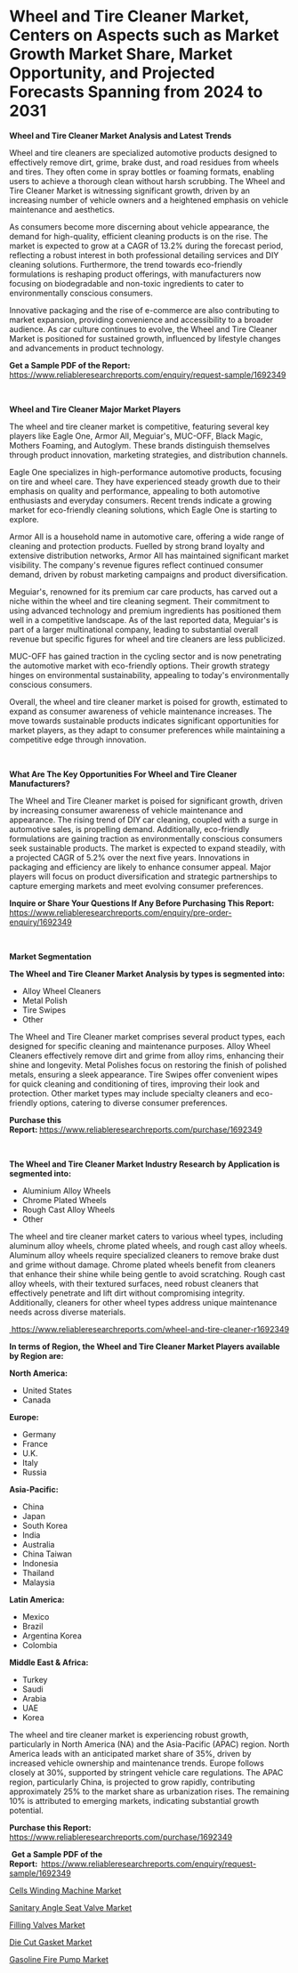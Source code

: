 <p><h1>Wheel and Tire Cleaner Market, Centers on Aspects such as Market Growth Market Share, Market Opportunity, and Projected Forecasts Spanning from 2024 to 2031</h1></p><p><strong>Wheel and Tire Cleaner Market Analysis and Latest Trends</strong></p>
<p><p>Wheel and tire cleaners are specialized automotive products designed to effectively remove dirt, grime, brake dust, and road residues from wheels and tires. They often come in spray bottles or foaming formats, enabling users to achieve a thorough clean without harsh scrubbing. The Wheel and Tire Cleaner Market is witnessing significant growth, driven by an increasing number of vehicle owners and a heightened emphasis on vehicle maintenance and aesthetics.</p><p>As consumers become more discerning about vehicle appearance, the demand for high-quality, efficient cleaning products is on the rise. The market is expected to grow at a CAGR of 13.2% during the forecast period, reflecting a robust interest in both professional detailing services and DIY cleaning solutions. Furthermore, the trend towards eco-friendly formulations is reshaping product offerings, with manufacturers now focusing on biodegradable and non-toxic ingredients to cater to environmentally conscious consumers.</p><p>Innovative packaging and the rise of e-commerce are also contributing to market expansion, providing convenience and accessibility to a broader audience. As car culture continues to evolve, the Wheel and Tire Cleaner Market is positioned for sustained growth, influenced by lifestyle changes and advancements in product technology.</p></p>
<p><strong>Get a Sample PDF of the Report:&nbsp;</strong> <a href="https://www.reliableresearchreports.com/enquiry/request-sample/1692349?utm_campaign=1605&utm_medium=2&utm_source=Github&utm_content=ia&utm_term=19102024&utm_id=wheel-and-tire-cleaner">https://www.reliableresearchreports.com/enquiry/request-sample/1692349</a></p>
<p>&nbsp;</p>
<p><strong>Wheel and Tire Cleaner Major Market Players</strong></p>
<p><p>The wheel and tire cleaner market is competitive, featuring several key players like Eagle One, Armor All, Meguiar's, MUC-OFF, Black Magic, Mothers Foaming, and Autoglym. These brands distinguish themselves through product innovation, marketing strategies, and distribution channels.</p><p>Eagle One specializes in high-performance automotive products, focusing on tire and wheel care. They have experienced steady growth due to their emphasis on quality and performance, appealing to both automotive enthusiasts and everyday consumers. Recent trends indicate a growing market for eco-friendly cleaning solutions, which Eagle One is starting to explore.</p><p>Armor All is a household name in automotive care, offering a wide range of cleaning and protection products. Fuelled by strong brand loyalty and extensive distribution networks, Armor All has maintained significant market visibility. The company's revenue figures reflect continued consumer demand, driven by robust marketing campaigns and product diversification.</p><p>Meguiar's, renowned for its premium car care products, has carved out a niche within the wheel and tire cleaning segment. Their commitment to using advanced technology and premium ingredients has positioned them well in a competitive landscape. As of the last reported data, Meguiar's is part of a larger multinational company, leading to substantial overall revenue but specific figures for wheel and tire cleaners are less publicized.</p><p>MUC-OFF has gained traction in the cycling sector and is now penetrating the automotive market with eco-friendly options. Their growth strategy hinges on environmental sustainability, appealing to today's environmentally conscious consumers.</p><p>Overall, the wheel and tire cleaner market is poised for growth, estimated to expand as consumer awareness of vehicle maintenance increases. The move towards sustainable products indicates significant opportunities for market players, as they adapt to consumer preferences while maintaining a competitive edge through innovation.</p></p>
<p>&nbsp;</p>
<p><strong>What Are The Key Opportunities For Wheel and Tire Cleaner Manufacturers?</strong></p>
<p><p>The Wheel and Tire Cleaner market is poised for significant growth, driven by increasing consumer awareness of vehicle maintenance and appearance. The rising trend of DIY car cleaning, coupled with a surge in automotive sales, is propelling demand. Additionally, eco-friendly formulations are gaining traction as environmentally conscious consumers seek sustainable products. The market is expected to expand steadily, with a projected CAGR of 5.2% over the next five years. Innovations in packaging and efficiency are likely to enhance consumer appeal. Major players will focus on product diversification and strategic partnerships to capture emerging markets and meet evolving consumer preferences.</p></p>
<p><strong>Inquire or Share Your Questions If Any Before Purchasing This Report:</strong> <a href="https://www.reliableresearchreports.com/enquiry/pre-order-enquiry/1692349?utm_campaign=1605&utm_medium=2&utm_source=Github&utm_content=ia&utm_term=19102024&utm_id=wheel-and-tire-cleaner">https://www.reliableresearchreports.com/enquiry/pre-order-enquiry/1692349</a></p>
<p>&nbsp;</p>
<p><strong>Market Segmentation</strong></p>
<p><strong>The Wheel and Tire Cleaner Market Analysis by types is segmented into:</strong></p>
<p><ul><li>Alloy Wheel Cleaners</li><li>Metal Polish</li><li>Tire Swipes</li><li>Other</li></ul></p>
<p><p>The Wheel and Tire Cleaner market comprises several product types, each designed for specific cleaning and maintenance purposes. Alloy Wheel Cleaners effectively remove dirt and grime from alloy rims, enhancing their shine and longevity. Metal Polishes focus on restoring the finish of polished metals, ensuring a sleek appearance. Tire Swipes offer convenient wipes for quick cleaning and conditioning of tires, improving their look and protection. Other market types may include specialty cleaners and eco-friendly options, catering to diverse consumer preferences.</p></p>
<p><strong>Purchase this Report:&nbsp;</strong><a href="https://www.reliableresearchreports.com/purchase/1692349?utm_campaign=1605&utm_medium=2&utm_source=Github&utm_content=ia&utm_term=19102024&utm_id=wheel-and-tire-cleaner">https://www.reliableresearchreports.com/purchase/1692349</a></p>
<p>&nbsp;</p>
<p><strong>The Wheel and Tire Cleaner Market Industry Research by Application is segmented into:</strong></p>
<p><ul><li>Aluminium Alloy Wheels</li><li>Chrome Plated Wheels</li><li>Rough Cast Alloy Wheels</li><li>Other</li></ul></p>
<p><p>The wheel and tire cleaner market caters to various wheel types, including aluminum alloy wheels, chrome plated wheels, and rough cast alloy wheels. Aluminum alloy wheels require specialized cleaners to remove brake dust and grime without damage. Chrome plated wheels benefit from cleaners that enhance their shine while being gentle to avoid scratching. Rough cast alloy wheels, with their textured surfaces, need robust cleaners that effectively penetrate and lift dirt without compromising integrity. Additionally, cleaners for other wheel types address unique maintenance needs across diverse materials.</p></p>
<p><a href="https://www.reliableresearchreports.com/wheel-and-tire-cleaner-r1692349?utm_campaign=1605&utm_medium=2&utm_source=Github&utm_content=ia&utm_term=19102024&utm_id=wheel-and-tire-cleaner">&nbsp;https://www.reliableresearchreports.com/wheel-and-tire-cleaner-r1692349</a></p>
<p><strong>In terms of Region, the Wheel and Tire Cleaner Market Players available by Region are:</strong></p>
<p>
    <p> <strong> North America: </strong>
        <ul>
            <li>United States</li>
            <li>Canada</li>
        </ul>
        </p> 
    <p> <strong> Europe: </strong>
        <ul>
            <li>Germany</li>
            <li>France</li>
            <li>U.K.</li>
            <li>Italy</li>
            <li>Russia</li>
        </ul>
        </p> 
    <p> <strong> Asia-Pacific: </strong>
        <ul>
            <li>China</li>
            <li>Japan</li>
            <li>South Korea</li>
            <li>India</li>
            <li>Australia</li>
            <li>China Taiwan</li>
            <li>Indonesia</li>
            <li>Thailand</li>
            <li>Malaysia</li>
        </ul>
        </p> 
    <p> <strong> Latin America: </strong>
        <ul>
            <li>Mexico</li>
            <li>Brazil</li>
            <li>Argentina Korea</li>
            <li>Colombia</li>
        </ul>
        </p> 
    <p> <strong> Middle East & Africa: </strong>
        <ul>
            <li>Turkey</li>
            <li>Saudi</li>
            <li>Arabia</li>
            <li>UAE</li>
            <li>Korea</li>
        </ul>
    </p>
    </p>
<p><p>The wheel and tire cleaner market is experiencing robust growth, particularly in North America (NA) and the Asia-Pacific (APAC) region. North America leads with an anticipated market share of 35%, driven by increased vehicle ownership and maintenance trends. Europe follows closely at 30%, supported by stringent vehicle care regulations. The APAC region, particularly China, is projected to grow rapidly, contributing approximately 25% to the market share as urbanization rises. The remaining 10% is attributed to emerging markets, indicating substantial growth potential.</p></p>
<p><strong>Purchase this Report: </strong><a href="https://www.reliableresearchreports.com/purchase/1692349?utm_campaign=1605&utm_medium=2&utm_source=Github&utm_content=ia&utm_term=19102024&utm_id=wheel-and-tire-cleaner">https://www.reliableresearchreports.com/purchase/1692349</a></p>
<p>&nbsp;<strong>Get a Sample PDF of the Report:&nbsp;&nbsp;</strong><a href="https://www.reliableresearchreports.com/enquiry/request-sample/1692349?utm_campaign=1605&utm_medium=2&utm_source=Github&utm_content=ia&utm_term=19102024&utm_id=wheel-and-tire-cleaner">https://www.reliableresearchreports.com/enquiry/request-sample/1692349</a></p>
<p><strong></strong></p>
<p><p><a href="https://github.com/HobertDavis43/Market-Research-Report-List-1/blob/main/cells-winding-machine-market.md?utm_campaign=1605&utm_medium=2&utm_source=Github&utm_content=ia&utm_term=19102024&utm_id=wheel-and-tire-cleaner">Cells Winding Machine Market</a></p><p><a href="https://issuu.com/reportprime-2/docs/sanitary-angle-seat-valve-market-si_1d307ecf016411?utm_campaign=1605&utm_medium=2&utm_source=Github&utm_content=ia&utm_term=19102024&utm_id=wheel-and-tire-cleaner">Sanitary Angle Seat Valve Market</a></p><p><a href="https://issuu.com/reportprime-2/docs/filling-valves-market-size-2030.ppt_3e8922b095b1b4?utm_campaign=1605&utm_medium=2&utm_source=Github&utm_content=ia&utm_term=19102024&utm_id=wheel-and-tire-cleaner">Filling Valves Market</a></p><p><a href="https://www.linkedin.com/pulse/evaluating-global-die-cut-gasket-market-trends-growth-opportunities-m3qic?utm_campaign=1605&utm_medium=2&utm_source=Github&utm_content=ia&utm_term=19102024&utm_id=wheel-and-tire-cleaner">Die Cut Gasket Market</a></p><p><a href="https://www.linkedin.com/pulse/gasoline-fire-pump-market-innovations-trends-comprehensive-study-hev9c?utm_campaign=1605&utm_medium=2&utm_source=Github&utm_content=ia&utm_term=19102024&utm_id=wheel-and-tire-cleaner">Gasoline Fire Pump Market</a></p></p>